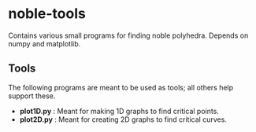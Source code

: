 # noble-tools
Contains various small programs for finding noble polyhedra. Depends on numpy and matplotlib.

## Tools
The following programs are meant to be used as tools; all others help support these.
* **plot1D.py** : Meant for making 1D graphs to find critical points.
* **plot2D.py** : Meant for creating 2D graphs to find critical curves.
